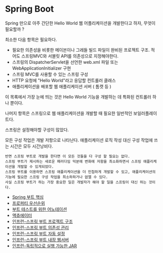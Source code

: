 # Spring Boot

Spring 만으로 아주 간단한 Hello World 웹 어플리케이션을 개발한다고 하자, 무엇이 필요할까 ?

최소한 다음 항목은 필요하다.

- 필요한 의존성을 비롯한 메이븐이나 그레들 빌드 파일이 완비된 프로젝트 구조. 적어도 스프링MVC와 서블릿 API를 의존성으로 지정해야한다.
- 스프링의 DispatcherServlet을 선언한 web.xml 파일 또는 WebApplicationInitializer 구현
- 스프링 MVC를 사용할 수 있는 스프링 구성
- HTTP 요청에 "Hello World"라고 응답할 컨트롤러 클래스
- 애플리케이션을 배포할 웹 애플리케이션 서버 ( 톰캣 등 )

이 목록에서 가장 눈에 띄는 것은 Hello World 기능을 개발하는 데 특화된 컨트롤러 하나 뿐이다.

나머지 항목은 스프링으로 웹 애플리케이션을 개발할 때 필요한 일반적인 보일러플레이트다.

스프링은 설정해야할 구성이 많았다.

모든 구성 작업은 개발 저항으로 나타난다. 애플리케이션 로직 작성 대신 구성 작업에 쓰는 시간은 모두 시간낭비다.

```
반면 스프링 부트로 개발을 한다면 이 모든 것들을 다 구성 할 필요는 없다.
스프링 부트가 제시하는 새로운 패러다임 덕분에 변화에 저항을 최소화하면서 스프링 애플리케이션을 개발할 수 있게되었다.
스프링 부트를 이용하면 스프링 애플리케이션을 더 민첩하게 개발할 수 있고, 애플리케이션의 기능에 필요한 스프링 구성 작업을 최소하하거나 없앨 수 있다.
사실 스프링 부트가 하는 가장 중요한 일은 개발자가 해야 할 일을 스프링이 대신 하는 것이다.
```

- [Spring 부트 핵심](./key-point.md)
- [프로퍼티 우선순위](./properties-priority.md)
- [부트 테스트를 위한 어노테이션](./annotations-for-test.md)
- [액츄에이터](./actuator.md)
- [인프런-스프링 부트 프로젝트 구조](./structuring-your-code.md)
- [인프런-스프링 부트 의존성 관리](./dependency-management.md)
- [인프런-스프링 부트 자동 설정](./auto-configuration.md)
- [인프런-스프링 부트 내장 웹서버](./embedded-web-server.md)
- [인프런-독립적으로 실행 가능한 JAR](./spring-boot-maven-plugin.md)
